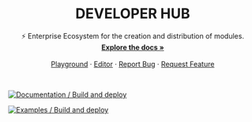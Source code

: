 <div id="top"></div>

<div align="center">
  <h1 align="center">DEVELOPER HUB</h1>

  <p align="center">
    ⚡ Enterprise Ecosystem for the creation and distribution of modules.
    <br />
    <a href="https://everymundo.github.io/developer-hub/docs"><strong>Explore the docs »</strong></a>
    <br />
    <br />
    <a href="https://everymundo.github.io/developer-hub/playground">Playground</a>
    ·
    <a href="https://everymundo.github.io/developer-hub/editor">Editor</a>
    ·
    <a href="https://github.com/EveryMundo/developer-hub/issues">Report Bug</a>
    ·
    <a href="https://github.com/EveryMundo/developer-hub/issues">Request Feature</a>
  </p>
</div>

<br>

[![Documentation / Build and deploy](https://github.com/EveryMundo/developer-hub/actions/workflows/documentation.yml/badge.svg)](https://github.com/EveryMundo/developer-hub/actions/workflows/documentation.yml)

[![Examples / Build and deploy](https://github.com/EveryMundo/developer-hub/actions/workflows/examples.yml/badge.svg)](https://github.com/EveryMundo/developer-hub/actions/workflows/examples.yml)

<br>
